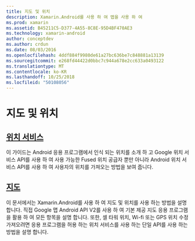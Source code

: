 ```yaml
---
title: 지도 및 위치
description: Xamarin.Android를 사용 하 여 맵을 사용 하 여
ms.prod: xamarin
ms.assetid: B45211C5-D377-4A55-8C8E-95D4BF470AE3
ms.technology: xamarin-android
author: conceptdev
ms.author: crdun
ms.date: 08/03/2016
ms.openlocfilehash: 4ddf884f9980de61a27bc636be7c848881a13139
ms.sourcegitcommit: e268fd44422d0bbc7c944a678e2cc633a0493122
ms.translationtype: MT
ms.contentlocale: ko-KR
ms.lasthandoff: 10/25/2018
ms.locfileid: "50108056"
---
```

# <a name="maps-and-location"></a>지도 및 위치


##  <a name="location-servicesandroidplatformmaps-and-locationlocationmd"></a>[위치 서비스](~/android/platform/maps-and-location/location.md)

이 가이드는 Android 응용 프로그램에서 인식 되는 위치를 소개 하 고 Google 위치 서비스 API를 사용 하 여 사용 가능한 Fused 위치 공급자 뿐만 아니라 Android 위치 서비스 API를 사용 하 여 사용자의 위치를 가져오는 방법을 보여 줍니다.


##  <a name="mapsandroidplatformmaps-and-locationmapsindexmd"></a>[지도](~/android/platform/maps-and-location/maps/index.md)

이 문서에서는 Xamarin.Android를 사용 하 여 지도 및 위치를 사용 하는 방법을 설명 합니다. 직접 Google 맵 Android API V2를 사용 하 여 기본 제공 지도 응용 프로그램을 활용 하 여 모든 항목을 설명 합니다. 또한, 셀 타워 위치, Wi-fi 또는 GPS 위치 수정 가져오려면 응용 프로그램을 허용 하는 위치 서비스를 사용 하는 단일 API를 사용 하는 방법을 설명 합니다.

